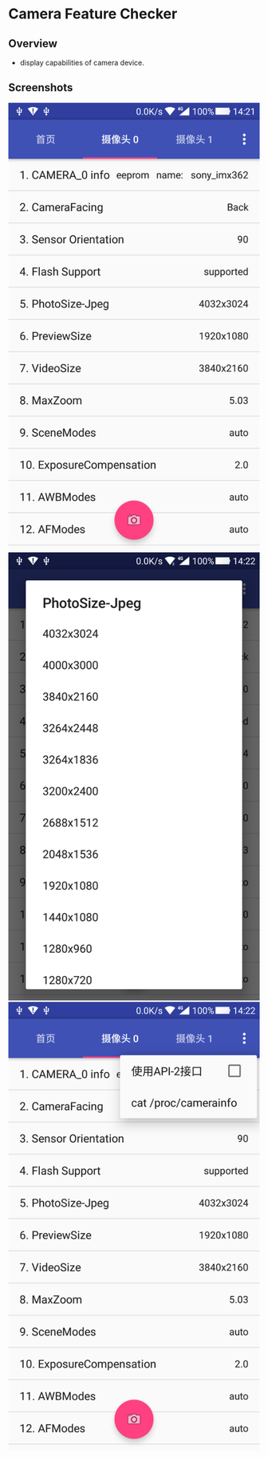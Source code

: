 # Camera Feature Checker
## Overview
- display capabilities of camera device.

## Screenshots
![](screenshots/1.png)
![](screenshots/2.png)
![](screenshots/3.png)
